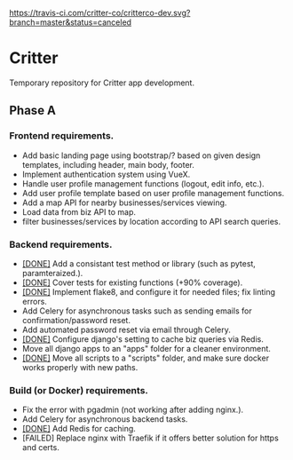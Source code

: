 https://travis-ci.com/critter-co/critterco-dev.svg?branch=master&status=canceled
# Critter 
Temporary repository for Critter app development. 

## Phase A

### Frontend requirements.
- Add basic landing page using bootstrap/? based on given design templates, including header, main body, footer.
- Implement authentication system using VueX. 
- Handle user profile management functions (logout, edit info, etc.).
- Add user profile template based on user profile management functions.
- Add a map API for nearby businesses/services viewing.
- Load data from biz API to map.
- filter businesses/services by location according to API search queries.

### Backend requirements.
- [[DONE]](https://github.com/critter-co/critterco-dev/commit/4095c7526588ea001ab4677c7efde27e456970d8 "Fixing commit") Add a consistant test method or library (such as pytest, paramteraized.).
- [[DONE]](https://github.com/critter-co/critterco-dev/commit/0ff5bd451da2900c910ae10f399be260a5721e29 "Fixing commit") Cover tests for existing functions (+90% coverage).
- [[DONE]](https://github.com/critter-co/critterco-dev/commit/5104dc88efedbc58d2c954445517cb1f6bfd8286 "Fixing commit") Implement flake8, and configure it for needed files; fix linting errors.
- Add Celery for asynchronous tasks such as sending emails for confirmation/password reset.
- Add automated password reset via email through Celery.
- [[DONE]](https://github.com/critter-co/critterco-dev/commit/5037049df12288ce1722da5c04a060c7ea2b1bcd "Fixing commit") Configure django's setting to cache biz queries via Redis.
- Move all django apps to an "apps" folder for a cleaner environment.
- [[DONE]](https://github.com/critter-co/critterco-dev/commit/dd1810a584648f84cf960cb0da3ba8a0702dd399 "Fixing commit") Move all scripts to a "scripts" folder, and make sure docker works properly with new paths.

### Build (or Docker) requirements.
- Fix the error with pgadmin (not working after adding nginx.).
- Add Celery for asynchronous backend tasks.
- [[DONE]](https://github.com/critter-co/critterco-dev/commit/96b7ae7bbb325af4a3b4e5b0c83ea477b8dabb51 "Fixing commit") Add Redis for caching.
- [FAILED] Replace nginx with Traefik if it offers better solution for https and certs.
